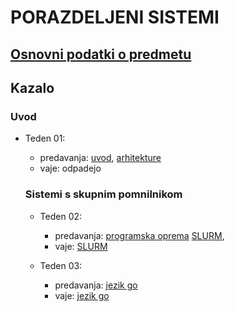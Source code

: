 # PORAZDELJENI SISTEMI

## [Osnovni podatki o predmetu](podatki.md)

## Kazalo

### Uvod

- Teden 01:
  - predavanja:
      [uvod](predavanja/01-uvod/uvod.md),
      [arhitekture](predavanja/02-arhitekture/arhitekture.md)
  - vaje: odpadejo

  ### Sistemi s skupnim pomnilnikom
  
  - Teden 02:
    - predavanja:
      [programska oprema](predavanja/03-programska-oprema/programska-oprema.md)
      [SLURM](predavanja/04-slurm/slurm.md),
    - vaje: [SLURM](vaje/01-uporaba_gruce/Uporaba_gruce.md)

  - Teden 03:
    - predavanja:
      [jezik go](predavanja/05-go/go.md)
    - vaje: [jezik go](vaje/02-programski_jezik_go/Uvod_v_go.md)
